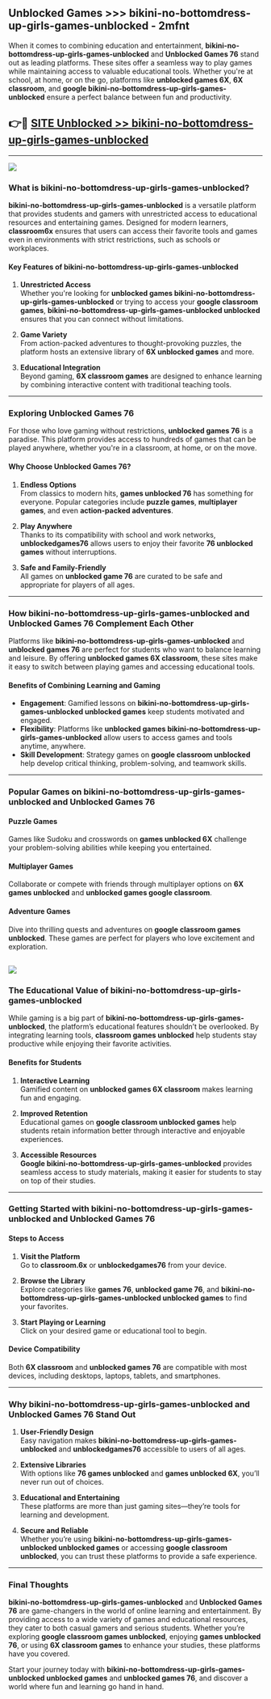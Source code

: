 ## Unblocked Games >>> bikini-no-bottomdress-up-girls-games-unblocked - 2mfnt 

When it comes to combining education and entertainment, **bikini-no-bottomdress-up-girls-games-unblocked** and **Unblocked Games 76** stand out as leading platforms. These sites offer a seamless way to play games while maintaining access to valuable educational tools. Whether you're at school, at home, or on the go, platforms like **unblocked games 6X**, **6X classroom**, and **google bikini-no-bottomdress-up-girls-games-unblocked** ensure a perfect balance between fun and productivity.
## 👉🔴 [SITE Unblocked >> bikini-no-bottomdress-up-girls-games-unblocked](https://unblockedgames.edu.pl?title=bikini-no-bottomdress-up-girls-games-unblocked&ref=22JU)
---
<a href="https://unblockedgames.edu.pl?title=bikini-no-bottomdress-up-girls-games-unblocked&ref=22JU/"><img src="https://github.com/user-attachments/assets/438f12ca-57a4-47a3-8ead-c64da593a1e5"/></a>
### What is bikini-no-bottomdress-up-girls-games-unblocked?  

**bikini-no-bottomdress-up-girls-games-unblocked** is a versatile platform that provides students and gamers with unrestricted access to educational resources and entertaining games. Designed for modern learners, **classroom6x** ensures that users can access their favorite tools and games even in environments with strict restrictions, such as schools or workplaces.  

#### Key Features of bikini-no-bottomdress-up-girls-games-unblocked  

1. **Unrestricted Access**  
   Whether you're looking for **unblocked games bikini-no-bottomdress-up-girls-games-unblocked** or trying to access your **google classroom games**, **bikini-no-bottomdress-up-girls-games-unblocked unblocked** ensures that you can connect without limitations.  

2. **Game Variety**  
   From action-packed adventures to thought-provoking puzzles, the platform hosts an extensive library of **6X unblocked games** and more.  

3. **Educational Integration**  
   Beyond gaming, **6X classroom games** are designed to enhance learning by combining interactive content with traditional teaching tools.  



---

### Exploring Unblocked Games 76  

For those who love gaming without restrictions, **unblocked games 76** is a paradise. This platform provides access to hundreds of games that can be played anywhere, whether you're in a classroom, at home, or on the move.  

#### Why Choose Unblocked Games 76?  

1. **Endless Options**  
   From classics to modern hits, **games unblocked 76** has something for everyone. Popular categories include **puzzle games**, **multiplayer games**, and even **action-packed adventures**.  

2. **Play Anywhere**  
   Thanks to its compatibility with school and work networks, **unblockedgames76** allows users to enjoy their favorite **76 unblocked games** without interruptions.  

3. **Safe and Family-Friendly**  
   All games on **unblocked game 76** are curated to be safe and appropriate for players of all ages.  

---

### How bikini-no-bottomdress-up-girls-games-unblocked and Unblocked Games 76 Complement Each Other  

Platforms like **bikini-no-bottomdress-up-girls-games-unblocked** and **unblocked games 76** are perfect for students who want to balance learning and leisure. By offering **unblocked games 6X classroom**, these sites make it easy to switch between playing games and accessing educational tools.  

#### Benefits of Combining Learning and Gaming  

- **Engagement**: Gamified lessons on **bikini-no-bottomdress-up-girls-games-unblocked unblocked games** keep students motivated and engaged.  
- **Flexibility**: Platforms like **unblocked games bikini-no-bottomdress-up-girls-games-unblocked** allow users to access games and tools anytime, anywhere.  
- **Skill Development**: Strategy games on **google classroom unblocked** help develop critical thinking, problem-solving, and teamwork skills.  

---

### Popular Games on bikini-no-bottomdress-up-girls-games-unblocked and Unblocked Games 76  

#### Puzzle Games  

Games like Sudoku and crosswords on **games unblocked 6X** challenge your problem-solving abilities while keeping you entertained.  

#### Multiplayer Games  

Collaborate or compete with friends through multiplayer options on **6X games unblocked** and **unblocked games google classroom**.  

#### Adventure Games  

Dive into thrilling quests and adventures on **google classroom games unblocked**. These games are perfect for players who love excitement and exploration.  

<a href="http://download.freeplayer.one?title=bikini-no-bottomdress-up-girls-games-unblocked&ref=23D/"><img src="https://github.com/user-attachments/assets/fe0c3e91-c8e1-489c-acf0-e2f614c12fb8"/></a>
---

### The Educational Value of bikini-no-bottomdress-up-girls-games-unblocked  

While gaming is a big part of **bikini-no-bottomdress-up-girls-games-unblocked**, the platform’s educational features shouldn’t be overlooked. By integrating learning tools, **classroom games unblocked** help students stay productive while enjoying their favorite activities.  

#### Benefits for Students  

1. **Interactive Learning**  
   Gamified content on **unblocked games 6X classroom** makes learning fun and engaging.  

2. **Improved Retention**  
   Educational games on **google classroom unblocked games** help students retain information better through interactive and enjoyable experiences.  

3. **Accessible Resources**  
   **Google bikini-no-bottomdress-up-girls-games-unblocked** provides seamless access to study materials, making it easier for students to stay on top of their studies.  

---

### Getting Started with bikini-no-bottomdress-up-girls-games-unblocked and Unblocked Games 76  

#### Steps to Access  

1. **Visit the Platform**  
   Go to **classroom.6x** or **unblockedgames76** from your device.  

2. **Browse the Library**  
   Explore categories like **games 76**, **unblocked game 76**, and **bikini-no-bottomdress-up-girls-games-unblocked unblocked games** to find your favorites.  

3. **Start Playing or Learning**  
   Click on your desired game or educational tool to begin.  

#### Device Compatibility  

Both **6X classroom** and **unblocked games 76** are compatible with most devices, including desktops, laptops, tablets, and smartphones.  

---

### Why bikini-no-bottomdress-up-girls-games-unblocked and Unblocked Games 76 Stand Out  

1. **User-Friendly Design**  
   Easy navigation makes **bikini-no-bottomdress-up-girls-games-unblocked** and **unblockedgames76** accessible to users of all ages.  

2. **Extensive Libraries**  
   With options like **76 games unblocked** and **games unblocked 6X**, you’ll never run out of choices.  

3. **Educational and Entertaining**  
   These platforms are more than just gaming sites—they’re tools for learning and development.  

4. **Secure and Reliable**  
   Whether you’re using **bikini-no-bottomdress-up-girls-games-unblocked unblocked games** or accessing **google classroom unblocked**, you can trust these platforms to provide a safe experience.  

---

### Final Thoughts  

**bikini-no-bottomdress-up-girls-games-unblocked** and **Unblocked Games 76** are game-changers in the world of online learning and entertainment. By providing access to a wide variety of games and educational resources, they cater to both casual gamers and serious students. Whether you’re exploring **google classroom games unblocked**, enjoying **games unblocked 76**, or using **6X classroom games** to enhance your studies, these platforms have you covered.  

Start your journey today with **bikini-no-bottomdress-up-girls-games-unblocked unblocked games** and **unblocked games 76**, and discover a world where fun and learning go hand in hand.  